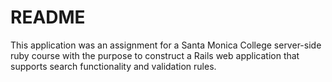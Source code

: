 # README

This application was an assignment for a Santa Monica College server-side ruby course with the purpose to construct a Rails web application that supports search functionality and validation rules.
